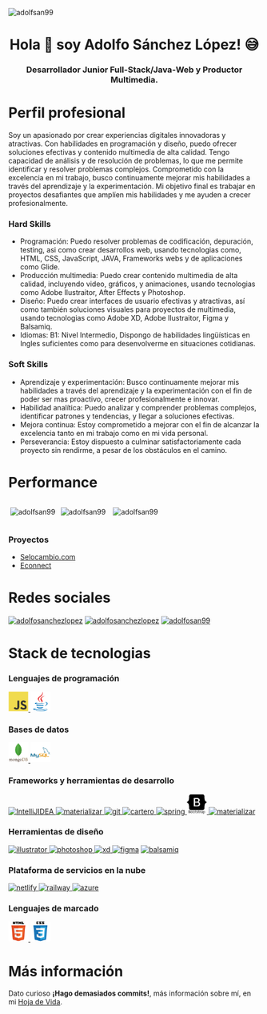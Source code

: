 <img src="https://komarev.com/ghpvc/?username=adolfsan99&label=Profile%20views&color=0e75b6&style=flat" alt="adolfsan99" /> </p>
<h1 align="center">Hola 👋 soy Adolfo Sánchez López! 😅 </h1>
<h3 align="center">Desarrollador Junior Full-Stack/Java-Web y Productor Multimedia.</h3><p align="left"> 

# Perfil profesional
Soy un apasionado por crear experiencias digitales innovadoras y atractivas. Con habilidades en programación y diseño, puedo ofrecer soluciones efectivas y contenido multimedia de alta calidad. Tengo capacidad de análisis y de resolución de problemas, lo que me permite identificar y resolver problemas complejos. Comprometido con la excelencia en mi trabajo, busco continuamente mejorar mis habilidades a través del aprendizaje y la experimentación. Mi objetivo final es trabajar en proyectos desafiantes que amplíen mis habilidades y me ayuden a crecer profesionalmente.

### Hard Skills
* Programación: Puedo resolver problemas de codificación, depuración, testing, asi como crear desarrollos web, usando tecnologias como, HTML, CSS, JavaScript, JAVA, Frameworks webs y de aplicaciones como Glide.
* Producción multimedia: Puedo crear contenido multimedia de alta calidad, incluyendo video, gráficos, y animaciones, usando tecnologias como Adobe Ilustraitor, After Effects y Photoshop.
* Diseño: Puedo crear interfaces de usuario efectivas y atractivas, así como también soluciones visuales para proyectos de multimedia, usando tecnologias como Adobe XD, Adobe Ilustraitor, Figma y Balsamiq.
* Idiomas: B1: Nivel Intermedio, Dispongo de habilidades lingüísticas en Ingles suficientes como para desenvolverme en situaciones cotidianas.

### Soft Skills
* Aprendizaje y experimentación: Busco continuamente mejorar mis habilidades a través del aprendizaje y la experimentación con el fin de poder ser mas proactivo, crecer profesionalmente e innovar.
* Habilidad analítica: Puedo analizar y comprender problemas complejos, identificar patrones y tendencias, y llegar a soluciones efectivas.
* Mejora continua: Estoy comprometido a mejorar con el fin de alcanzar la excelencia tanto en mi trabajo como en mi vida personal.
* Perseverancia: Estoy dispuesto a culminar satisfactoriamente cada proyecto sin rendirme, a pesar de los obstáculos en el camino.
  
# Performance
<p style="display:inline-block; width: 20%;">
        &nbsp;<img src="https://github-readme-stats.vercel.app/api?username=adolfsan99&show_icons=true&locale=en" alt="adolfsan99" />
      </p>
      
<p style="display:inline-block; width: 20%;">
        <img  src="https://github-readme-streak-stats.herokuapp.com/?user=adolfsan99&" alt="adolfsan99" />
      </p>
      
 <p style="display:inline-block; width: 20%;">
        <img  src="https://github-readme-stats.vercel.app/api/top-langs?username=adolfsan99&show_icons=true&locale=en&layout=compact" alt="adolfsan99" />
      </p>
      
### Proyectos
* <a href="https://selocambio.netlify.app/">Selocambio.com</a>
* <a href="https://adolfsan99.github.io/econnect/index.html">Econnect</a>

# Redes sociales
<p align="left"><a href="https://linkedin.com/in/adolfosanchezlopez" target="blank"><img align="center" src="https://raw.githubusercontent.com/rahuldkjain/github-profile-readme-generator/master/src/images/icons/Social/linked-in-alt.svg" alt="adolfosanchezlopez" height="30" width="40" /></a>
<a href="https://www.behance.net/adolfosanchezlopez" target="blank"><img align="center" src="https://raw.githubusercontent.com/rahuldkjain/github-profile-readme-generator/master/src/images/icons/Social/behance.svg" alt="adolfosanchezlopez" height="30" width="40" /></a>
<a href="https://www.hackerrank.com/adolfosan99" target="blank"><img align="center" src="https://raw.githubusercontent.com/rahuldkjain/github-profile-readme-generator/master/src/images/icons/Social/hackerrank.svg" alt="adolfosan99" height="30" width="40" /></a></p>

# Stack de tecnologias

### Lenguajes de programación
<a href="https://developer.mozilla.org/en-US/docs/Web/JavaScript"
        target="_blank" rel="noreferrer"> <img
        src="https://raw.githubusercontent.com/devicons/devicon/master/icons/javascript/javascript-original.svg"
        alt="javascript" width="40" height="40" /> </a> 
       <a href="https://www.java.com" target="_blank" rel="noreferrer"> <img
        src="https://raw.githubusercontent.com/devicons/devicon/master/icons/java/java-original.svg" alt="java"
        width="40" height="40" /> </a> 
       
### Bases de datos
<a href="https://www.mongodb.com/" target="_blank"
       rel="noreferrer"> <img
       src="https://raw.githubusercontent.com/devicons/devicon/master/icons/mongodb/mongodb-original-wordmark.svg"
       alt="mongodb" width="40" height="40" /> </a><a href="https://www.mysql.com/" target="_blank"
       rel="noreferrer"> <img
       src="https://raw.githubusercontent.com/devicons/devicon/master/icons/mysql/mysql-original-wordmark.svg"
       alt="mysql" width="40" height="40" /> </a>
       
### Frameworks y herramientas de desarrollo
<a href="https://www.jetbrains.com/idea/" target="_blank"
       rel="noreferrer"> <img src="https://upload.wikimedia.org/wikipedia/commons/9/9c/IntelliJ_IDEA_Icon.svg"
       alt="IntelliJIDEA" width="40" height="40" /> </a>
<a href="https://code.visualstudio.com/" target="_blank"
       rel="noreferrer"> <img src="https://upload.wikimedia.org/wikipedia/commons/9/9a/Visual_Studio_Code_1.35_icon.svg"
       alt="materializar" width="40" height="40" /> </a>
<a
       href="https://git-scm.com/" target="_blank" rel="noreferrer"> <img
       src="https://www.vectorlogo.zone/logos/git-scm/git-scm-icon.svg" alt="git" width="40" height="40" /> </a><a href="https://postman.com" target="_blank"
       rel="noreferrer"> <img src="https://www.vectorlogo.zone/logos/getpostman/getpostman-icon.svg" alt="cartero"
       width="40" height="40" /> </a>
<a href="https://spring.io/" target="_blank" rel="noreferrer"> <img
        src="https://www.vectorlogo.zone/logos/springio/springio-icon.svg" alt="spring" width="40" height="40" />
</a><a href="https://getbootstrap.com" target="_blank" rel="noreferrer"> <img
        src="https://raw.githubusercontent.com/devicons/devicon/master/icons/bootstrap/bootstrap-plain-wordmark.svg"
        alt="bootstrap" width="40" height="40" /> </a><a href="https://materializecss.com/" target="_blank"
       rel="noreferrer"> <img
       src="https://raw.githubusercontent.com/prplx/svg-logos/5585531d45d294869c4eaab4d7cf2e9c167710a9/svg/materialize.svg"
       alt="materializar" width="40" height="40" /> </a>

### Herramientas de diseño
<a href="https://www.adobe.com/in/products/illustrator.html" target="_blank" rel="noreferrer"> <img src="https://upload.wikimedia.org/wikipedia/commons/f/fb/Adobe_Illustrator_CC_icon.svg" alt="illustrator" width="40" height="40" /> </a> <a href="https://www.photoshop.com/en" target="_blank" rel="noreferrer"> <img src="https://upload.wikimedia.org/wikipedia/commons/a/af/Adobe_Photoshop_CC_icon.svg" alt="photoshop" width="40" height="40" /> </a> <a href="https://www.adobe.com/products/xd.html" target="_blank" rel="noreferrer"> <img src="https://upload.wikimedia.org/wikipedia/commons/c/c2/Adobe_XD_CC_icon.svg" alt="xd" width="40" height="40" /> 
</a> <a href="https://www.figma.com/" target="_blank" rel="noreferrer"> <img src="https://www.vectorlogo.zone/logos/figma/figma-icon.svg" alt="figma" width="40" height="40" /></a> <a href="https://balsamiq.com/" target="_blank" rel="noreferrer"> <img src="https://balsamiq.com/assets/company/brandassets/smileyface-transparent-1080x1080.png" alt="balsamiq" width="40" height="40" /></a> 


### Plataforma de servicios en la nube
<a href="https://www.netlify.com/" target="_blank" rel="noreferrer"> <img
        src="https://www.vectorlogo.zone/logos/netlify/netlify-icon.svg" alt="netlify" width="40"
        height="40" /> </a> 
<a href="https://railway.app/" target="_blank" rel="noreferrer"> <img
        src="https://railway.app/brand/logo-light.svg" alt="railway" width="40"
        height="40" /> </a> 
<a href="https://azure.microsoft.com/en-in/" target="_blank" rel="noreferrer"> <img
        src="https://www.vectorlogo.zone/logos/microsoft_azure/microsoft_azure-icon.svg" alt="azure" width="40"
        height="40" /> </a>  

### Lenguajes de marcado
<a
       href="https://www.w3.org/html/" target="_blank" rel="noreferrer"> <img
       src="https://raw.githubusercontent.com/devicons/devicon/master/icons/html5/html5-original-wordmark.svg"
       alt="html5" width="40" height="40" /> </A> 
<a href="https://www.w3schools.com/css/" target="_blank"
       rel="noreferrer"> <img
       src="https://raw.githubusercontent.com/devicons/devicon/master/icons/css3/css3-original-wordmark.svg"
       alt="css3" width="40" height="40" /> </a> 

# Más información
Dato curioso **¡Hago demasiados commits!**, más información sobre mí, en mi <a href="https://adolfsan99.github.io/sanchprod/assets/pt/docs/AS2023-Hoja-de-vida.pdf">Hoja de Vida</a>.
